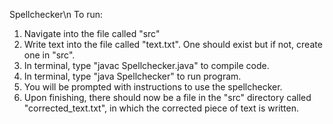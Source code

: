 Spellchecker\n
To run:
1. Navigate into the file called "src"
2. Write text into the file called "text.txt". One should exist but if not, create one in "src".
3. In terminal, type "javac Spellchecker.java" to compile code.
4. In terminal, type "java Spellchecker" to run program.
5. You will be prompted with instructions to use the spellchecker.
6. Upon finishing, there should now be a file in the "src" directory called "corrected_text.txt", in which the corrected piece of text is written.
